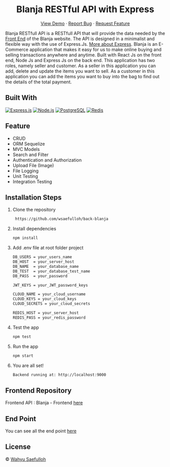 <h1 align="center">Blanja RESTful API with Express</h1>
<p align="center">
    <a href="https://blanja-site.netlify.app//" target="blank">View Demo</a>
  · <a href="https://github.com/wsaefulloh/back-blanja/issues">Report Bug</a>
  · <a href="https://github.com/wsaefulloh/back-blanja/pulls">Request Feature</a>
</p>

Blanja RESTfull API is a RESTfull API that will provide the data needed by the [Front End](https://github.com/wsaefulloh/front-blanja) of the Blanja website. The API is designed in a minimalist and flexible way with the use of Express.Js. [More about Express](https://en.wikipedia.org/wiki/Express.js). Blanja is an E-Commerce application that makes it easy for us to make online buying and selling transactions anywhere and anytime. Built with React Js on the front end, Node Js and Express Js on the back end. This application has two roles, namely seller and customer. As a seller in this application you can add, delete and update the items you want to sell. As a customer in this application you can add the items you want to buy into the bag to find out the details of the total payment.

## Built With

[![Express.js](https://img.shields.io/badge/Express.js-4.x-orange.svg?style=rounded-square)](https://expressjs.com/en/starter/installing.html)
[![Node.js](https://img.shields.io/badge/Node.js-v.12.13-green.svg?style=rounded-square)](https://nodejs.org/)
[![PostgreSQL](https://img.shields.io/badge/PostgreSQL-v.13.3-blue.svg?style=rounded-square)](https://www.postgresql.org/)
[![Redis](https://img.shields.io/badge/Redis-v.6.2-red.svg?style=rounded-square)](https://redis.io/)

## Feature
- CRUD
- ORM Sequelize
- MVC Models
- Search and Filter
- Authentication and Authorization
- Upload File (Image)
- File Logging
- Unit Testing
- Integration Testing

## Installation Steps

1. Clone the repository

   ```bash
    https://github.com/wsaefulloh/back-blanja
    ```

2. Install dependencies

   ```bash
   npm install
   ```

3. Add .env file at root folder project

   ```sh
   DB_USERS = your_users_name
   DB_HOST  = your_server_host
   DB_NAME  = your_database_name
   DB_TEST  = your_database_test_name
   DB_PASS  = your_password
   
   JWT_KEYS = your_JWT_password_keys
   
   CLOUD_NAME = your_cloud_username
   CLOUD_KEYS = your_cloud_keys
   CLOUD_SECRETS = your_cloud_secrets
   
   REDIS_HOST = your_server_host
   REDIS_PASS = your_redis_password
   ```

4. Test the app

   ```bash
   npm test
   ```


5. Run the app

   ```bash
   npm start
   ```

6. You are all set!

   ```bash
   Backend running at: http://localhost:9000
   ```


## Frontend Repository
Frontend API : Blanja - Frontend [here](https://github.com/wsaefulloh/front-blanja)


## End Point
You can see all the end point [here](https://documenter.getpostman.com/view/16508598/Tzm3nGrT)


## License
© [Wahyu Saefulloh](https://github.com/wsaefulloh/)

